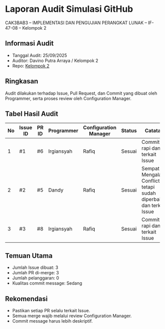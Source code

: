 # Laporan Audit Simulasi GitHub
CAK3BAB3 – IMPLEMENTASI DAN PENGUJIAN PERANGKAT LUNAK – IF-47-08 – Kelompok 2

## Informasi Audit
- Tanggal Audit: 25/09/2025
- Auditor: Davino Putra Arraya / Kelompok 2
- Repo: [Kelompok 2](README.md)

## Ringkasan
Audit dilakukan terhadap Issue, Pull Request, dan Commit yang dibuat oleh Programmer, serta proses review oleh Configuration Manager.

## Tabel Hasil Audit
| No | Issue ID | PR ID | Programmer | Configuration Manager | Status       | Catatan                                                                 |
|----|----------|-------|------------|-----------------------|--------------|-------------------------------------------------------------------------|
| 1  | #1       | #6    | Irgiansyah | Rafiq                 | Sesuai       | Commit rapi dan terkait Issue                                           |
| 2  | #2       | #5    | Dandy      | Rafiq                 | Sesuai       | Sempat Mengalami Conflict tetapi sudah diperbaiki dan terkait Issue     |
| 3  | #3       | #8    | Irgiansyah | Rafiq                 | Sesuai       | Commit rapi dan terkait Issue                                           |

## Temuan Utama
- Jumlah Issue dibuat: 3
- Jumlah PR di-merge: 3
- Jumlah pelanggaran: 0
- Kualitas commit message: Sedang

## Rekomendasi
- Pastikan setiap PR selalu terkait Issue.
- Semua merge wajib melalui review Configuration Manager.
- Commit message harus lebih deskriptif.
